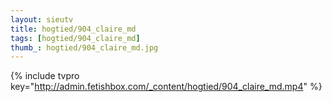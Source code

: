 ```yaml
--- 
layout: sieutv
title: hogtied/904_claire_md
tags: [hogtied/904_claire_md]
thumb_: hogtied/904_claire_md.jpg
---
```

{% include tvpro key="http://admin.fetishbox.com/_content/hogtied/904_claire_md.mp4" %} 
